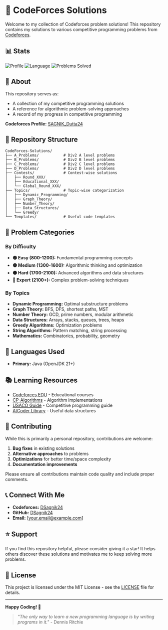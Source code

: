 # 🚀 CodeForces Solutions

Welcome to my collection of Codeforces problem solutions! This repository contains my solutions to various competitive programming problems from [Codeforces](https://codeforces.com/).

## 📊 Stats

![Profile](https://img.shields.io/badge/Codeforces-SAGNIK__Dutta24-blue?style=flat-square&logo=codeforces)
![Language](https://img.shields.io/badge/Language-Java-ED8B00?style=flat-square&logo=java&logoColor=white)
![Problems Solved](https://img.shields.io/badge/Problems%20Solved-100+-green?style=flat-square)

## 🎯 About

This repository serves as:
- A collection of my competitive programming solutions
- A reference for algorithmic problem-solving approaches
- A record of my progress in competitive programming

**Codeforces Profile:** [SAGNIK_Dutta24](https://codeforces.com/profile/SAGNIK_Dutta24)

## 📁 Repository Structure

```
CodeForces-Solutions/
├── A_Problems/           # Div2 A level problems
├── B_Problems/           # Div2 B level problems
├── C_Problems/           # Div2 C level problems
├── D_Problems/           # Div2 D level problems
├── Contests/             # Contest-wise solutions
│   ├── Round_XXX/
│   ├── Educational_XXX/
│   └── Global_Round_XXX/
├── Topics/               # Topic-wise categorization
│   ├── Dynamic_Programming/
│   ├── Graph_Theory/
│   ├── Number_Theory/
│   ├── Data_Structures/
│   └── Greedy/
└── Templates/            # Useful code templates
```

## 🧩 Problem Categories

### By Difficulty
- **🟢 Easy (800-1200):** Fundamental programming concepts
- **🟡 Medium (1300-1600):** Algorithmic thinking and optimization
- **🟠 Hard (1700-2100):** Advanced algorithms and data structures
- **🔴 Expert (2100+):** Complex problem-solving techniques

### By Topics
- **Dynamic Programming:** Optimal substructure problems
- **Graph Theory:** BFS, DFS, shortest paths, MST
- **Number Theory:** GCD, prime numbers, modular arithmetic
- **Data Structures:** Arrays, stacks, queues, trees, heaps
- **Greedy Algorithms:** Optimization problems
- **String Algorithms:** Pattern matching, string processing
- **Mathematics:** Combinatorics, probability, geometry

## 🔧 Languages Used

- **Primary:** Java (OpenJDK 21+)



## 📚 Learning Resources

- [Codeforces EDU](https://codeforces.com/edu/courses) - Educational courses
- [CP-Algorithms](https://cp-algorithms.com/) - Algorithm implementations
- [USACO Guide](https://usaco.guide/) - Competitive programming guide
- [AtCoder Library](https://atcoder.github.io/ac-library/production/document_en/) - Useful data structures

## 🤝 Contributing

While this is primarily a personal repository, contributions are welcome:

1. **Bug fixes** in existing solutions
2. **Alternative approaches** to problems
3. **Optimizations** for better time/space complexity
4. **Documentation improvements**

Please ensure all contributions maintain code quality and include proper comments.

## 📞 Connect With Me

- **Codeforces:** [DSagnik24](https://codeforces.com/profile/DSagnik24)
- **GitHub:** [DSagnik24](https://github.com/DSagnik24)
- **Email:** [your.email@example.com]

## ⭐ Support

If you find this repository helpful, please consider giving it a star! It helps others discover these solutions and motivates me to keep solving more problems.

## 📄 License

This project is licensed under the MIT License - see the [LICENSE](LICENSE) file for details.

---

**Happy Coding! 🎉**

> *"The only way to learn a new programming language is by writing programs in it."* - Dennis Ritchie
